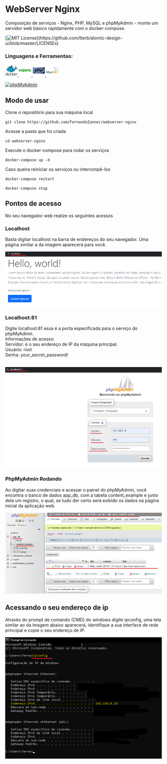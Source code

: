 # WebServer Nginx

Composição de serviços - Nginx, PHP, MySQL e phpMyAdmin - monte um servidor web básico rapidamente com o docker-compose.


[![MIT License](https://img.shields.io/apm/l/atomic-design-ui.svg?)](https://github.com/tterb/atomic-design-ui/blob/master/LICENSEs)

<h3 align="left">Linguagens e Ferramentas:</h3>
<p align="left"> <a href="https://www.docker.com/" target="_blank" rel="noreferrer"> <img src="https://raw.githubusercontent.com/devicons/devicon/master/icons/docker/docker-original-wordmark.svg" alt="docker" width="40" height="40"/> </a> <a href="https://www.nginx.com" target="_blank" rel="noreferrer"> <img src="https://raw.githubusercontent.com/devicons/devicon/master/icons/nginx/nginx-original.svg" alt="nginx" width="40" height="40"/> </a> <a href="https://www.php.net" target="_blank" rel="noreferrer"> <img src="https://raw.githubusercontent.com/devicons/devicon/master/icons/php/php-original.svg" alt="php" width="40" height="40"/> </a> <a href="https://www.mysql.com/" target="_blank" rel="noreferrer"> <img src="https://raw.githubusercontent.com/devicons/devicon/master/icons/mysql/mysql-original-wordmark.svg" alt="mysql" width="40" height="40"/> </a> 

[![phpMyAdmin](https://img.shields.io/badge/phpMyAdmin-blue)](https://www.phpmyadmin.net/)</p>



## Modo de usar

Clone o repositório para sua máquina local
```shell
git clone https://github.com/FernandoZanner/webserver-nginx
```

Acesse a pasta que foi criada
```shell
cd webserver-nginx
```

Execute o docker-compose para rodar os serviços
```shell
docker-compose up -d
```

Caso queira reiniciar os serviços ou interrompê-los
```shell
docker-compose restart
```


```shell
docker-compose stop
```

## Pontos de acesso
No seu navegador web realize os seguintes acessos
### Localhost
Basta digitar localhost na barra de endereços do seu navegador.
Uma página similar a da imagem aparecerá para você.
</br>
<center><img src="/img/localhost.png" alt="Acesso Localhost"/></center>

### Localhost:81
Digite localhost:81 essa é a porta especificada para o serviço do phpMyAdmin. </br>
Informações de acesso: </br>
Servidor: é o seu endereço de IP da máquina principal. </br>
Usuário: root </br>
Senha: your_secret_password! </br>
</br>
<center><img src="/img/phpmyadmin_acesso.png" alt="Acesso ao phpMyAdmin"/></center>

### PhpMyAdmin Rodando
Ao digitar suas credenciais e acessar o painel do phpMyAdmin, você encontra o banco de dados app_db, com a tabela content_example e junto dela um registro, o qual, se tudo der certo será exibido os dados na página inicial da aplicação web.
</br>
<center><img src="/img/phpmyadmin_logado.png" alt="PhpMyAdmin logado"/></center>

## Acessando o seu endereço de ip
Através do prompt de comando (CMD) do windows digite ipconfig, uma tela similar ao da imagem abaixo aparecerá, identifique a sua interface de rede principal e copie o seu endereço de IP.
</br>
<center><img src="/img/cdm_ipconfig.png" alt="Encontre seu IP"/></center>
